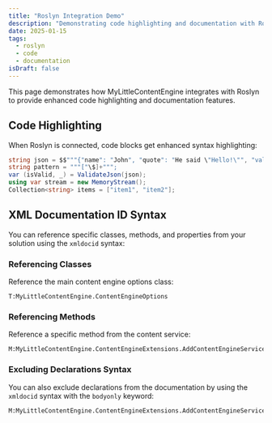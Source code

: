 ```yaml
---
title: "Roslyn Integration Demo"
description: "Demonstrating code highlighting and documentation with Roslyn integration"
date: 2025-01-15
tags:
  - roslyn
  - code
  - documentation
isDraft: false
---
```


This page demonstrates how MyLittleContentEngine integrates with Roslyn to provide enhanced code highlighting and documentation features.

## Code Highlighting

When Roslyn is connected, code blocks get enhanced syntax highlighting:

```csharp
string json = $$"""{"name": "John", "quote": "He said \"Hello!\"", "value": {{DateTime.Now.Year}}}""";
string pattern = """["\$]+""";
var (isValid, _) = ValidateJson(json);
using var stream = new MemoryStream();
Collection<string> items = ["item1", "item2"];
```

## XML Documentation ID Syntax

You can reference specific classes, methods, and properties from your solution using the `xmldocid` syntax:

### Referencing Classes

Reference the main content engine options class:

```csharp:xmldocid
T:MyLittleContentEngine.ContentEngineOptions
```

### Referencing Methods

Reference a specific method from the content service:

```csharp:xmldocid
M:MyLittleContentEngine.ContentEngineExtensions.AddContentEngineService(Microsoft.Extensions.DependencyInjection.IServiceCollection,System.Func{System.IServiceProvider,MyLittleContentEngine.ContentEngineOptions})
```
### Excluding Declarations Syntax

You can also exclude declarations from the documentation by using the `xmldocid` syntax with the `bodyonly` keyword:

```csharp:xmldocid,bodyonly
M:MyLittleContentEngine.ContentEngineExtensions.AddContentEngineService(Microsoft.Extensions.DependencyInjection.IServiceCollection,System.Func{System.IServiceProvider,MyLittleContentEngine.ContentEngineOptions})
```
